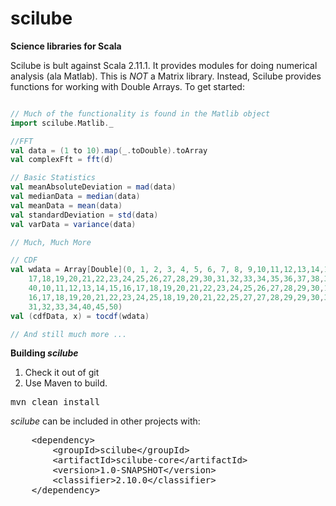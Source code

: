# scilube

**Science libraries for Scala**


Scilube is bult against Scala 2.11.1. It provides modules for doing numerical analysis (ala Matlab).
This is *NOT* a Matrix library. Instead, Scilube provides functions for working with Double Arrays.
To get started:

```scala

// Much of the functionality is found in the Matlib object
import scilube.Matlib._

//FFT
val data = (1 to 10).map(_.toDouble).toArray
val complexFft = fft(d)

// Basic Statistics
val meanAbsoluteDeviation = mad(data)
val medianData = median(data)
val meanData = mean(data)
val standardDeviation = std(data)
val varData = variance(data)

// Much, Much More

// CDF
val wdata = Array[Double](0, 1, 2, 3, 4, 5, 6, 7, 8, 9,10,11,12,13,14,15,16,
    17,18,19,20,21,22,23,24,25,26,27,28,29,30,31,32,33,34,35,36,37,38,39,
    40,10,11,12,13,14,15,16,17,18,19,20,21,22,23,24,25,26,27,28,29,30,15,
    16,17,18,19,20,21,22,23,24,25,18,19,20,21,22,25,27,27,28,29,29,30,30,
    31,32,33,34,40,45,50)
val (cdfData, x) = tocdf(wdata)

// And still much more ...

```

**Building _scilube_**
  1. Check it out of git
  2. Use Maven to build.
<pre>
mvn clean install
</pre>

_scilube_ can be included in other projects with:
<pre>
    &lt;dependency&gt;
        &lt;groupId&gt;scilube&lt;/groupId&gt;
        &lt;artifactId&gt;scilube-core&lt;/artifactId&gt;
        &lt;version&gt;1.0-SNAPSHOT&lt;/version&gt;
        &lt;classifier&gt;2.10.0&lt;/classifier&gt;
    &lt;/dependency&gt;
</pre>